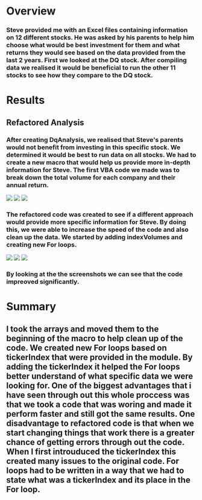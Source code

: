 # Overview
### Steve provided me with an Excel files containing information on 12 different stocks. He was asked by his parents to help him choose what would be best investment for them and what returns they would see based on the data provided from the last 2 years. First we looked at the DQ stock. After compiling data we realised it would be beneficial to run the other 11 stocks to see how they compare to the DQ stock. 

# Results
## Refactored Analysis
### After creating DqAnalysis, we realised that Steve's parents would not benefit from investing in this specific stock. We determined it would be best to run data on all stocks. We had to create a new macro that would help us provide more in-depth information for Steve. The first VBA code we made was to break down the total volume for each company and their annual return. 

<img src="C:\Users\rolli\OneDrive\Desktop\Almir School\Green_Stocks\Resources\Original_Code.png">

<img src="C:\Users\rolli\OneDrive\Desktop\Almir School\Green_Stocks\Resources\Original_2017.png">

<img src="C:\Users\rolli\OneDrive\Desktop\Almir School\Green_Stocks\Resources\Original_2018.png">

### The refactored code was created to see if a different approach would provide more specific information for Steve. By doing this, we were able to increase the speed of the code and also clean up the data. We started by adding indexVolumes and creating new For loops.   

<img src="C:\Users\rolli\OneDrive\Desktop\Almir School\Green_Stocks\Resources\Refactored_Code.png">


<img src="C:\Users\rolli\OneDrive\Desktop\Almir School\Green_Stocks\Resources\Refactored_2017.png">

<img src="C:\Users\rolli\OneDrive\Desktop\Almir School\Green_Stocks\Resources\Refactored_2018.png">

### By looking at the the screenshots we can see that the code impreoved significantly. 

# Summary 
## I took the arrays and moved them to the beginning of the macro to help clean up of the code. We created new For loops based on tickerIndex that were provided in the module. By adding the tickerIndex it helped the For loops better understand of what specific data we were looking for. One of the biggest advantages that i have seen through out this whole proccess was that we took a code that was woring and made it perform faster and still got the same results. One disadvantage to refactored code is that when we start changing things that work there is a greater chance of getting errors through out the code. When I first introuduced the tickerIndex this created many issues to the original code. For loops had to be written in a way that we had to state what was a tickerIndex and its place in the For loop. 











